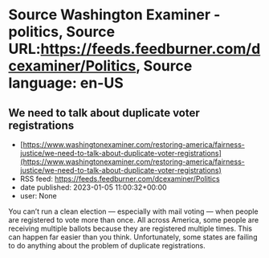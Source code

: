 # Source Washington Examiner - politics, Source URL:https://feeds.feedburner.com/dcexaminer/Politics, Source language: en-US

## We need to talk about duplicate voter registrations
 - [https://www.washingtonexaminer.com/restoring-america/fairness-justice/we-need-to-talk-about-duplicate-voter-registrations](https://www.washingtonexaminer.com/restoring-america/fairness-justice/we-need-to-talk-about-duplicate-voter-registrations)
 - RSS feed: https://feeds.feedburner.com/dcexaminer/Politics
 - date published: 2023-01-05 11:00:32+00:00
 - user: None

You can’t run a clean election — especially with mail voting — when people are registered to vote more than once. All across America, some people are receiving multiple ballots because they are registered multiple times. This can happen far easier than you think. Unfortunately, some states are failing to do anything about the problem of duplicate registrations.
